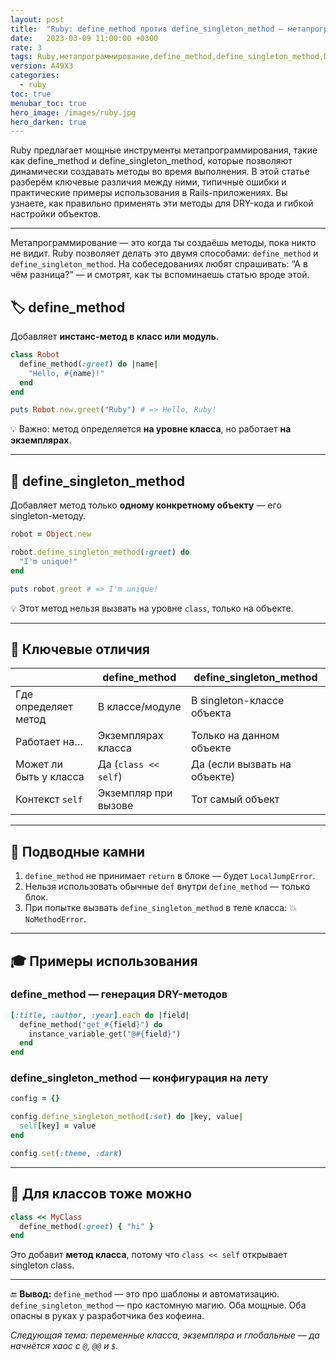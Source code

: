 ```yaml
---
layout: post
title:  "Ruby: define_method против define_singleton_method — метапрограммируй, но не колдуй"
date:   2023-03-09 11:00:00 +0300
rate: 3
tags: Ruby,метапрограммирование,define_method,define_singleton_method,DRY,Rails
version: A49X3
categories:
  - ruby
toc: true
menubar_toc: true
hero_image: /images/ruby.jpg
hero_darken: true
---
```

Ruby предлагает мощные инструменты метапрограммирования, такие как define_method и define_singleton_method, которые позволяют динамически создавать методы во время выполнения. В этой статье разберём ключевые различия между ними, типичные ошибки и практические примеры использования в Rails-приложениях. Вы узнаете, как правильно применять эти методы для DRY-кода и гибкой настройки объектов.

---

Метапрограммирование — это когда ты создаёшь методы, пока никто не видит. Ruby позволяет делать это двумя способами: `define_method` и `define_singleton_method`. На собеседованиях любят спрашивать: “А в чём разница?” — и смотрят, как ты вспоминаешь статью вроде этой.

## 🏷 define_method

Добавляет **инстанс-метод в класс или модуль**.

```ruby
class Robot
  define_method(:greet) do |name|
    "Hello, #{name}!"
  end
end

puts Robot.new.greet("Ruby") # => Hello, Ruby!
````

💡 Важно: метод определяется **на уровне класса**, но работает **на экземплярах**.

---

## 🧍 define\_singleton\_method

Добавляет метод только **одному конкретному объекту** — его singleton-методу.

```ruby
robot = Object.new

robot.define_singleton_method(:greet) do
  "I'm unique!"
end

puts robot.greet # => I'm unique!
```

💡 Этот метод нельзя вызвать на уровне `class`, только на объекте.

---

## 🧠 Ключевые отличия

|                        | define\_method       | define\_singleton\_method    |
| ---------------------- | -------------------- | ---------------------------- |
| Где определяет метод   | В классе/модуле      | В singleton-классе объекта   |
| Работает на…           | Экземплярах класса   | Только на данном объекте     |
| Может ли быть у класса | Да (`class << self`) | Да (если вызвать на объекте) |
| Контекст `self`        | Экземпляр при вызове | Тот самый объект             |

---

## 🧨 Подводные камни

1. `define_method` не принимает `return` в блоке — будет `LocalJumpError`.
2. Нельзя использовать обычные `def` внутри `define_method` — только блок.
3. При попытке вызвать `define_singleton_method` в теле класса: 💥 `NoMethodError`.

---

## 🎓 Примеры использования

### define\_method — генерация DRY-методов

```ruby
[:title, :author, :year].each do |field|
  define_method("get_#{field}") do
    instance_variable_get("@#{field}")
  end
end
```

### define\_singleton\_method — конфигурация на лету

```ruby
config = {}

config.define_singleton_method(:set) do |key, value|
  self[key] = value
end

config.set(:theme, :dark)
```

---

## 🔧 Для классов тоже можно

```ruby
class << MyClass
  define_method(:greet) { "hi" }
end
```

Это добавит **метод класса**, потому что `class << self` открывает singleton class.

---

🔚 **Вывод:**
`define_method` — это про шаблоны и автоматизацию. `define_singleton_method` — про кастомную магию. Оба мощные. Оба опасны в руках у разработчика без кофеина.

*Следующая тема: переменные класса, экземпляра и глобальные — да начнётся хаос с `@`, `@@` и `$`.*
